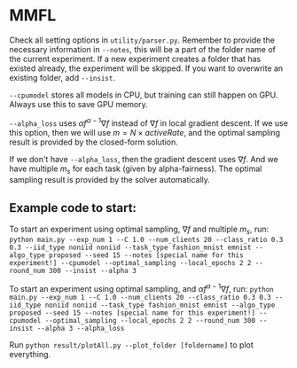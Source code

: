# MMFL

Check all setting options in `utility/parser.py`. Remember to provide the necessary information in `--notes`, this will be a part of the folder name of the current experiment. If a new experiment creates a folder that has existed already, the experiment will be skipped. If you want to overwrite an existing folder, add `--insist`.

`--cpumodel` stores all models in CPU, but training can still happen on GPU. Always use this to save GPU memory. 

`--alpha_loss` uses $\alpha f^{\alpha-1} \nabla f$ instead of $\nabla f$ in local gradient descent. If we use this option, then we will use $m=N\times activeRate$, and the optimal sampling result is provided by the closed-form solution. 

If we don't have `--alpha_loss`, then the gradient descent uses $\nabla f$. And we have multiple $m_s$ for each task (given by alpha-fairness). The optimal sampling result is provided by the solver automatically. 

## Example code to start: 

To start an experiment using optimal sampling, $\nabla f$ and multiple $m_s$, 
run: `python main.py --exp_num 1 --C 1.0 --num_clients 20 --class_ratio 0.3 0.3 --iid_type noniid noniid --task_type fashion_mnist emnist --algo_type proposed --seed 15 --notes [special name for this experiment!] --cpumodel --optimal_sampling --local_epochs 2 2 --round_num 300 --insist --alpha 3`

To start an experiment using optimal sampling, and $\alpha f^{\alpha-1} \nabla f$, 
run: `python main.py --exp_num 1 --C 1.0 --num_clients 20 --class_ratio 0.3 0.3 --iid_type noniid noniid --task_type fashion_mnist emnist --algo_type proposed --seed 15 --notes [special name for this experiment!] --cpumodel --optimal_sampling --local_epochs 2 2 --round_num 300 --insist --alpha 3 --alpha_loss`

Run `python result/plotAll.py --plot_folder [foldername]` to plot everything. 
